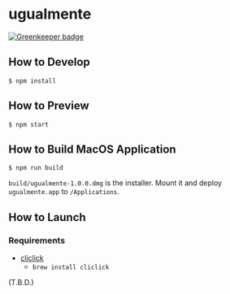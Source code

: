 # ugualmente

[![Greenkeeper badge](https://badges.greenkeeper.io/sforzando/ugualmente.svg)](https://greenkeeper.io/)

## How to Develop

```shell
$ npm install
```

## How to Preview

```shell
$ npm start
```

## How to Build MacOS Application

```shell
$ npm run build
```

`build/ugualmente-1.0.0.dmg` is the installer.
Mount it and deploy `ugualmente.app` to `/Applications`.

## How to Launch

### Requirements

* [cliclick](https://www.bluem.net/de/projekte/cliclick/)
  * `brew install cliclick`

(T.B.D.)
